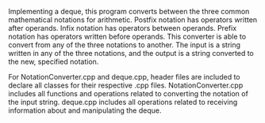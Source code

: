 Implementing a deque, this program converts between the three common mathematical notations for arithmetic. Postfix notation has operators written after operands. Infix notation has operators between operands. Prefix notation has operators written before operands. This converter is able to convert from any of the three notations to another. The input is a string written in any of the three notations, and the output is a string converted to the new, specified notation. 

For NotationConverter.cpp and deque.cpp, header files are included to declare all classes for their respective .cpp files. NotationConverter.cpp includes all functions and operations related to converting the notation of the input string. deque.cpp includes all operations related to receiving information about and manipulating the deque. 
